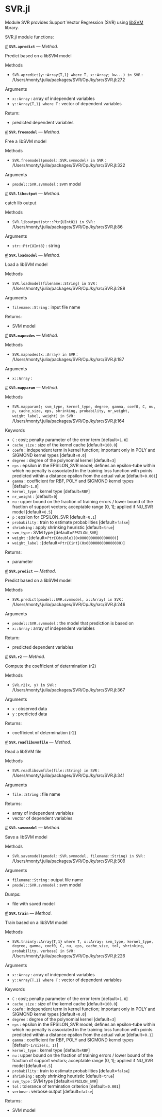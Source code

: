 
<a id='SVR.jl-1'></a>

# SVR.jl


Module SVR provides Support Vector Regression (SVR) using [libSVM](https://www.csie.ntu.edu.tw/~cjlin/libsvm/) library.


SVR.jl module functions:

<a id='SVR.apredict-Tuple{Array{T,1} where T,Array}' href='#SVR.apredict-Tuple{Array{T,1} where T,Array}'>#</a>
**`SVR.apredict`** &mdash; *Method*.



Predict based on a libSVM model

Methods

  * `SVR.apredict(y::Array{T,1} where T, x::Array; kw...) in SVR` : /Users/monty/.julia/packages/SVR/OpJky/src/SVR.jl:272

Arguments

  * `x::Array` : array of independent variables
  * `y::Array{T,1} where T` : vector of dependent variables

Return:

  * predicted dependent variables

<a id='SVR.freemodel-Tuple{SVR.svmmodel}' href='#SVR.freemodel-Tuple{SVR.svmmodel}'>#</a>
**`SVR.freemodel`** &mdash; *Method*.



Free a libSVM model

Methods

  * `SVR.freemodel(pmodel::SVR.svmmodel) in SVR` : /Users/monty/.julia/packages/SVR/OpJky/src/SVR.jl:322

Arguments

  * `pmodel::SVR.svmmodel` : svm model

<a id='SVR.liboutput-Tuple{Ptr{UInt8}}' href='#SVR.liboutput-Tuple{Ptr{UInt8}}'>#</a>
**`SVR.liboutput`** &mdash; *Method*.



catch lib output

Methods

  * `SVR.liboutput(str::Ptr{UInt8}) in SVR` : /Users/monty/.julia/packages/SVR/OpJky/src/SVR.jl:86

Arguments

  * `str::Ptr{UInt8}` : string

<a id='SVR.loadmodel-Tuple{String}' href='#SVR.loadmodel-Tuple{String}'>#</a>
**`SVR.loadmodel`** &mdash; *Method*.



Load a libSVM model

Methods

  * `SVR.loadmodel(filename::String) in SVR` : /Users/monty/.julia/packages/SVR/OpJky/src/SVR.jl:288

Arguments

  * `filename::String` : input file name

Returns:

  * SVM model

<a id='SVR.mapnodes-Tuple{Array}' href='#SVR.mapnodes-Tuple{Array}'>#</a>
**`SVR.mapnodes`** &mdash; *Method*.



Methods

  * `SVR.mapnodes(x::Array) in SVR` : /Users/monty/.julia/packages/SVR/OpJky/src/SVR.jl:187

Arguments

  * `x::Array` :

<a id='SVR.mapparam-Tuple{}' href='#SVR.mapparam-Tuple{}'>#</a>
**`SVR.mapparam`** &mdash; *Method*.



Methods

  * `SVR.mapparam(; svm_type, kernel_type, degree, gamma, coef0, C, nu, p, cache_size, eps, shrinking, probability, nr_weight, weight_label, weight) in SVR` : /Users/monty/.julia/packages/SVR/OpJky/src/SVR.jl:164

Keywords

  * `C` : cost; penalty parameter of the error term [default=`1.0`]
  * `cache_size` : size of the kernel cache [default=`100.0`]
  * `coef0` : independent term in kernel function; important only in POLY and  SIGMOND kernel types [default=`0.0`]
  * `degree` : degree of the polynomial kernel [default=`3`]
  * `eps` : epsilon in the EPSILON_SVR model; defines an epsilon-tube within which no penalty is associated in the training loss function with points predicted within a distance epsilon from the actual value [default=`0.001`]
  * `gamma` : coefficient for RBF, POLY and SIGMOND kernel types [default=`1.0`]
  * `kernel_type` : kernel type [default=`RBF`]
  * `nr_weight` : [default=`0`]
  * `nu` : upper bound on the fraction of training errors / lower bound of the fraction of support vectors; acceptable range (0, 1]; applied if NU_SVR model [default=`0.5`]
  * `p` : epsilon for EPSILON_SVR [default=`0.1`]
  * `probability` : train to estimate probabilities [default=`false`]
  * `shrinking` : apply shrinking heuristic [default=`true`]
  * `svm_type` : SVM type [default=`EPSILON_SVR`]
  * `weight` : [default=`Ptr{Cdouble}(0x0000000000000000)`]
  * `weight_label` : [default=`Ptr{Cint}(0x0000000000000000)`]

Returns:

  * parameter

<a id='SVR.predict-Tuple{SVR.svmmodel,Array}' href='#SVR.predict-Tuple{SVR.svmmodel,Array}'>#</a>
**`SVR.predict`** &mdash; *Method*.



Predict based on a libSVM model

Methods

  * `SVR.predict(pmodel::SVR.svmmodel, x::Array) in SVR` : /Users/monty/.julia/packages/SVR/OpJky/src/SVR.jl:246

Arguments

  * `pmodel::SVR.svmmodel` : the model that prediction is based on
  * `x::Array` : array of independent variables

Return:

  * predicted dependent variables

<a id='SVR.r2-Tuple{Any,Any}' href='#SVR.r2-Tuple{Any,Any}'>#</a>
**`SVR.r2`** &mdash; *Method*.



Compute the coefficient of determination (r2)

Methods

  * `SVR.r2(x, y) in SVR` : /Users/monty/.julia/packages/SVR/OpJky/src/SVR.jl:367

Arguments

  * `x` : observed data
  * `y` : predicted data

Returns:

  * coefficient of determination (r2)

<a id='SVR.readlibsvmfile-Tuple{String}' href='#SVR.readlibsvmfile-Tuple{String}'>#</a>
**`SVR.readlibsvmfile`** &mdash; *Method*.



Read a libSVM file

Methods

  * `SVR.readlibsvmfile(file::String) in SVR` : /Users/monty/.julia/packages/SVR/OpJky/src/SVR.jl:341

Arguments

  * `file::String` : file name

Returns:

  * array of independent variables
  * vector of dependent variables

<a id='SVR.savemodel-Tuple{SVR.svmmodel,String}' href='#SVR.savemodel-Tuple{SVR.svmmodel,String}'>#</a>
**`SVR.savemodel`** &mdash; *Method*.



Save a libSVM model

Methods

  * `SVR.savemodel(pmodel::SVR.svmmodel, filename::String) in SVR` : /Users/monty/.julia/packages/SVR/OpJky/src/SVR.jl:309

Arguments

  * `filename::String` : output file name
  * `pmodel::SVR.svmmodel` : svm model

Dumps:

  * file with saved model

<a id='SVR.train-Tuple{Array{T,1} where T,Array}' href='#SVR.train-Tuple{Array{T,1} where T,Array}'>#</a>
**`SVR.train`** &mdash; *Method*.



Train based on a libSVM model

Methods

  * `SVR.train(y::Array{T,1} where T, x::Array; svm_type, kernel_type, degree, gamma, coef0, C, nu, eps, cache_size, tol, shrinking, probability, verbose) in SVR` : /Users/monty/.julia/packages/SVR/OpJky/src/SVR.jl:226

Arguments

  * `x::Array` : array of independent variables
  * `y::Array{T,1} where T` : vector of dependent variables

Keywords

  * `C` : cost; penalty parameter of the error term [default=`1.0`]
  * `cache_size` : size of the kernel cache [default=`100.0`]
  * `coef0` : independent term in kernel function; important only in POLY and  SIGMOND kernel types [default=`0.0`]
  * `degree` : degree of the polynomial kernel [default=`3`]
  * `eps` : epsilon in the EPSILON_SVR model; defines an epsilon-tube within which no penalty is associated in the training loss function with points predicted within a distance epsilon from the actual value [default=`0.1`]
  * `gamma` : coefficient for RBF, POLY and SIGMOND kernel types [default=`1/size(x, 1)`]
  * `kernel_type` : kernel type [default=`RBF`]
  * `nu` : upper bound on the fraction of training errors / lower bound of the fraction of support vectors; acceptable range (0, 1]; applied if NU_SVR model [default=`0.5`]
  * `probability` : train to estimate probabilities [default=`false`]
  * `shrinking` : apply shrinking heuristic [default=`true`]
  * `svm_type` : SVM type [default=`EPSILON_SVR`]
  * `tol` : tolerance of termination criterion [default=`0.001`]
  * `verbose` : verbose output [default=`false`]

Returns:

  * SVM model

